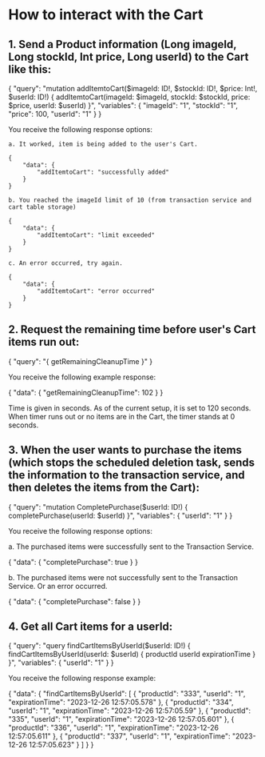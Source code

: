 # How to interact with the Cart


## 1. Send a Product information (Long imageId, Long stockId, Int price, Long userId) to the Cart like this:

{
    "query": "mutation addItemtoCart($imageId: ID!, $stockId: ID!, $price: Int!, $userId: ID!) { addItemtoCart(imageId: $imageId, stockId: $stockId, price: $price, userId: $userId) }",
    "variables": {
        "imageId": "1",
        "stockId": "1",
        "price": 100,
        "userId": "1"
    }
}

You receive the following response options:

    a. It worked, item is being added to the user's Cart.

    {
        "data": {
            "addItemtoCart": "successfully added"
        }
    }

    b. You reached the imageId limit of 10 (from transaction service and cart table storage)

    {
        "data": {
            "addItemtoCart": "limit exceeded"
        }
    }

    c. An error occurred, try again.

    {
        "data": {
            "addItemtoCart": "error occurred"
        }
    }

## 2. Request the remaining time before user's Cart items run out:

{
    "query": "{ getRemainingCleanupTime }"
}

You receive the following example response:

{
    "data": {
        "getRemainingCleanupTime": 102
    }
}

Time is given in seconds. As of the current setup, it is set to 120 seconds. When timer runs out or no items are in the Cart, the timer stands at 0 seconds.

## 3. When the user wants to purchase the items (which stops the scheduled deletion task, sends the information to the transaction service, and then deletes the items from the Cart):

{
    "query": "mutation CompletePurchase($userId: ID!) { completePurchase(userId: $userId) }",
    "variables": {
        "userId": "1"
    }
}

You receive the following response options:

a. The purchased items were successfully sent to the Transaction Service. 

{
    "data": {
        "completePurchase": true
    }
}

b. The purchased items were not successfully sent to the Transaction Service. Or an error occurred.

{
    "data": {
        "completePurchase": false
    }
}

## 4. Get all Cart items for a userId:

{
    "query": "query findCartItemsByUserId($userId: ID!) { findCartItemsByUserId(userId: $userId) { productId userId expirationTime } }",
    "variables": {
        "userId": "1"
    }
}

You receive the following response example:

{
    "data": {
        "findCartItemsByUserId": [
            {
                "productId": "333",
                "userId": "1",
                "expirationTime": "2023-12-26 12:57:05.578"
            },
            {
                "productId": "334",
                "userId": "1",
                "expirationTime": "2023-12-26 12:57:05.59"
            },
            {
                "productId": "335",
                "userId": "1",
                "expirationTime": "2023-12-26 12:57:05.601"
            },
            {
                "productId": "336",
                "userId": "1",
                "expirationTime": "2023-12-26 12:57:05.611"
            },
            {
                "productId": "337",
                "userId": "1",
                "expirationTime": "2023-12-26 12:57:05.623"
            }
        ]
    }
}